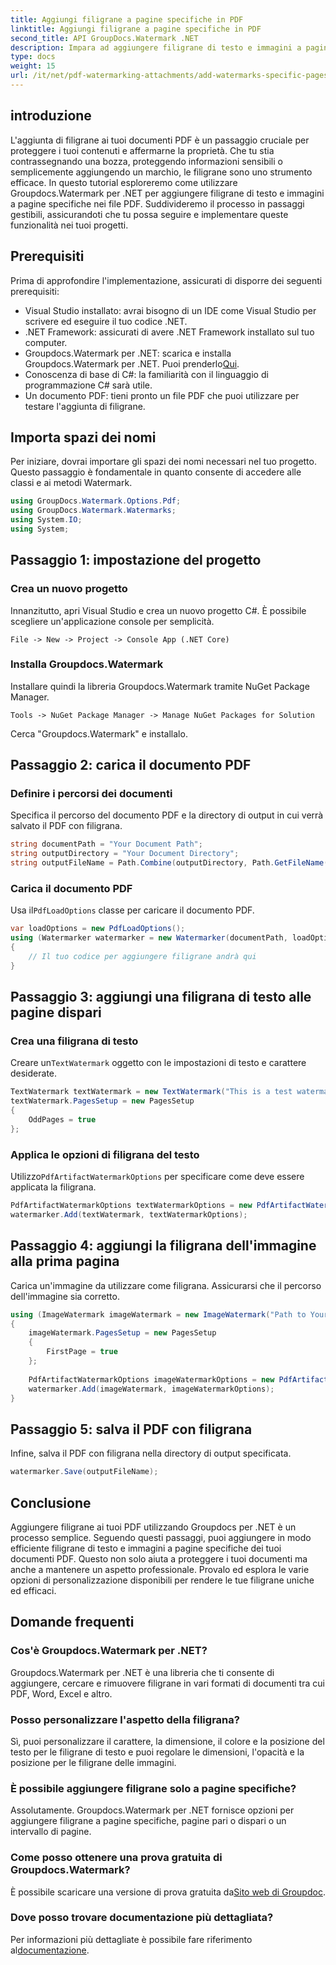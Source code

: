 ```yaml
---
title: Aggiungi filigrane a pagine specifiche in PDF
linktitle: Aggiungi filigrane a pagine specifiche in PDF
second_title: API GroupDocs.Watermark .NET
description: Impara ad aggiungere filigrane di testo e immagini a pagine specifiche nei PDF utilizzando Groupdocs per .NET. Segui la nostra guida dettagliata per proteggere i tuoi documenti.
type: docs
weight: 15
url: /it/net/pdf-watermarking-attachments/add-watermarks-specific-pages-pdf/
---
```

## introduzione
L'aggiunta di filigrane ai tuoi documenti PDF è un passaggio cruciale per proteggere i tuoi contenuti e affermarne la proprietà. Che tu stia contrassegnando una bozza, proteggendo informazioni sensibili o semplicemente aggiungendo un marchio, le filigrane sono uno strumento efficace. In questo tutorial esploreremo come utilizzare Groupdocs.Watermark per .NET per aggiungere filigrane di testo e immagini a pagine specifiche nei file PDF. Suddivideremo il processo in passaggi gestibili, assicurandoti che tu possa seguire e implementare queste funzionalità nei tuoi progetti.
## Prerequisiti
Prima di approfondire l'implementazione, assicurati di disporre dei seguenti prerequisiti:
- Visual Studio installato: avrai bisogno di un IDE come Visual Studio per scrivere ed eseguire il tuo codice .NET.
- .NET Framework: assicurati di avere .NET Framework installato sul tuo computer.
-  Groupdocs.Watermark per .NET: scarica e installa Groupdocs.Watermark per .NET. Puoi prenderlo[Qui](https://releases.groupdocs.com/Watermark/net/).
- Conoscenza di base di C#: la familiarità con il linguaggio di programmazione C# sarà utile.
- Un documento PDF: tieni pronto un file PDF che puoi utilizzare per testare l'aggiunta di filigrane.
## Importa spazi dei nomi
Per iniziare, dovrai importare gli spazi dei nomi necessari nel tuo progetto. Questo passaggio è fondamentale in quanto consente di accedere alle classi e ai metodi Watermark.
```csharp
using GroupDocs.Watermark.Options.Pdf;
using GroupDocs.Watermark.Watermarks;
using System.IO;
using System;
```
## Passaggio 1: impostazione del progetto
### Crea un nuovo progetto
Innanzitutto, apri Visual Studio e crea un nuovo progetto C#. È possibile scegliere un'applicazione console per semplicità.
```plaintext
File -> New -> Project -> Console App (.NET Core)
```
### Installa Groupdocs.Watermark
Installare quindi la libreria Groupdocs.Watermark tramite NuGet Package Manager.
```plaintext
Tools -> NuGet Package Manager -> Manage NuGet Packages for Solution
```
Cerca "Groupdocs.Watermark" e installalo.
## Passaggio 2: carica il documento PDF
### Definire i percorsi dei documenti
Specifica il percorso del documento PDF e la directory di output in cui verrà salvato il PDF con filigrana.
```csharp
string documentPath = "Your Document Path";
string outputDirectory = "Your Document Directory";
string outputFileName = Path.Combine(outputDirectory, Path.GetFileName(documentPath));
```
### Carica il documento PDF
 Usa il`PdfLoadOptions` classe per caricare il documento PDF.
```csharp
var loadOptions = new PdfLoadOptions();
using (Watermarker watermarker = new Watermarker(documentPath, loadOptions))
{
    // Il tuo codice per aggiungere filigrane andrà qui
}
```
## Passaggio 3: aggiungi una filigrana di testo alle pagine dispari
### Crea una filigrana di testo
 Creare un`TextWatermark` oggetto con le impostazioni di testo e carattere desiderate.
```csharp
TextWatermark textWatermark = new TextWatermark("This is a test watermark", new Font("Arial", 8));
textWatermark.PagesSetup = new PagesSetup
{
    OddPages = true
};
```
### Applica le opzioni di filigrana del testo
 Utilizzo`PdfArtifactWatermarkOptions` per specificare come deve essere applicata la filigrana.
```csharp
PdfArtifactWatermarkOptions textWatermarkOptions = new PdfArtifactWatermarkOptions();
watermarker.Add(textWatermark, textWatermarkOptions);
```
## Passaggio 4: aggiungi la filigrana dell'immagine alla prima pagina
Carica un'immagine da utilizzare come filigrana. Assicurarsi che il percorso dell'immagine sia corretto.
```csharp
using (ImageWatermark imageWatermark = new ImageWatermark("Path to Your Image"))
{
    imageWatermark.PagesSetup = new PagesSetup
    {
        FirstPage = true
    };
    
    PdfArtifactWatermarkOptions imageWatermarkOptions = new PdfArtifactWatermarkOptions();
    watermarker.Add(imageWatermark, imageWatermarkOptions);
}
```
## Passaggio 5: salva il PDF con filigrana
Infine, salva il PDF con filigrana nella directory di output specificata.
```csharp
watermarker.Save(outputFileName);
```
## Conclusione
Aggiungere filigrane ai tuoi PDF utilizzando Groupdocs per .NET è un processo semplice. Seguendo questi passaggi, puoi aggiungere in modo efficiente filigrane di testo e immagini a pagine specifiche dei tuoi documenti PDF. Questo non solo aiuta a proteggere i tuoi documenti ma anche a mantenere un aspetto professionale. Provalo ed esplora le varie opzioni di personalizzazione disponibili per rendere le tue filigrane uniche ed efficaci.
## Domande frequenti
### Cos'è Groupdocs.Watermark per .NET?
Groupdocs.Watermark per .NET è una libreria che ti consente di aggiungere, cercare e rimuovere filigrane in vari formati di documenti tra cui PDF, Word, Excel e altro.
### Posso personalizzare l'aspetto della filigrana?
Sì, puoi personalizzare il carattere, la dimensione, il colore e la posizione del testo per le filigrane di testo e puoi regolare le dimensioni, l'opacità e la posizione per le filigrane delle immagini.
### È possibile aggiungere filigrane solo a pagine specifiche?
Assolutamente. Groupdocs.Watermark per .NET fornisce opzioni per aggiungere filigrane a pagine specifiche, pagine pari o dispari o un intervallo di pagine.
### Come posso ottenere una prova gratuita di Groupdocs.Watermark?
 È possibile scaricare una versione di prova gratuita da[Sito web di Groupdoc](https://releases.groupdocs.com/).
### Dove posso trovare documentazione più dettagliata?
 Per informazioni più dettagliate è possibile fare riferimento al[documentazione](https://reference.groupdocs.com/Watermark/net/).